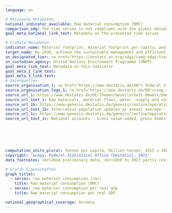 ```yaml
---
language: en    

# Nationale Metadaten    
national_indicator_available: Raw material consumption (RMC)    
comparison_sdg: The time series is not compliant with the global metadata, but provides additional information.    
goal_meta_national_link_text: Metadata on the presented time series    

# Globale Metadaten    
indicator_name: Material footprint, material footprint per capita, and material footprint per GDP    
target_name: By 2030, achieve the sustainable management and efficient use of natural resources    
un_designated_tier: <a href="https://unstats.un.org/sdgs/iaeg-sdgs/tier-classification/" title="Click here for more information on the UN tier classification."  target="_blank">Tier II</a>    
un_custodian_agency: United Nations Environment Programme (UNEP)    
goal_meta_link_text: Metadata on this indicator    
goal_meta_2_link_text:     
goal_meta_3_link_text:         
# Datenquellen
source_organisation_1: <a href="https://www.destatis.de/EN"> Federal Statistical Office (Destatis) </a>
source_organisation_logo_1: <a href="https://www.destatis.de/EN"><img src="https://g205sdgs.github.io/sdg-indicators/public/OrgImgEn/destatis.png" alt="Logo destatis" style="height:60px; width:148px"/></a>
source_url_1: https://www.destatis.de/DE/Themen/Gesellschaft-Umwelt/Umwelt/UGR/rohstoffe-materialfluesse-wasser/_inhalt.html
source_url_text_1: Raw materials, material flows, water -supply and use in raw material equivalents (RMC) (only available in German)
source_url_1b: https://www-genesis.destatis.de/genesis//online?operation=table&code=12411-0040&bypass=true&language=en#abreadcrumb
source_url_text_1b: Intercensal population updates as annual average – GENESIS online 12411-0040
source_url_1c: https://www-genesis.destatis.de/genesis//online?operation=table&code=81000-0001&bypass=true&language=en
source_url_text_1c: National accounts - Gross value added, gross domestic product (nominal/price-adjusted) – GENESIS online 81000-0001





    
computation_units_plural: Tonnes per capita, Million tonnes, 2015 = 100    
copyright: '&copy; Federal Statistical Office (Destatis), 2021'    
data_footnotes: <br>2018 preliminary data, <br>2010 to 2017 partly revised data.    

# Grafik Eigenschaften    
graph_titles:
  - series: raw material consumption (rmc)
    title: Raw material consumption (RMC)
  - series: raw material consumption per real gdp
    title: Raw material consumption per real GDP    

national_geographical_coverage: Germany    
---
```


<span></span>